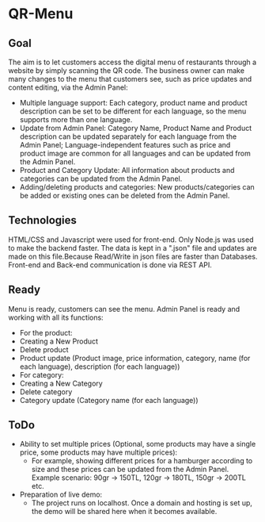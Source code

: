 # QR-Menu
## Goal
The aim is to let customers access the digital menu of restaurants through a website by simply scanning the QR code. The business owner can make many changes to the menu that customers see, such as price updates and content editing, via the Admin Panel:
- Multiple language support: Each category, product name and product description can be set to be different for each language, so the menu supports more than one language.
- Update from Admin Panel: Category Name, Product Name and Product description can be updated separately for each language from the Admin Panel; Language-independent features such as price and product image are common for all languages ​​and can be updated from the Admin Panel.
- Product and Category Update: All information about products and categories can be updated from the Admin Panel.
- Adding/deleting products and categories: New products/categories can be added or existing ones can be deleted from the Admin Panel.
## Technologies
HTML/CSS and Javascript were used for front-end.
Only Node.js was used to make the backend faster.
The data is kept in a ".json" file and updates are made on this file.Because Read/Write in json files are faster than Databases.
Front-end and Back-end communication is done via REST API.
## Ready
Menu is ready, customers can see the menu.
Admin Panel is ready and working with all its functions:
- For the product:
 - Creating a New Product
 - Delete product
 - Product update (Product image, price information, category, name (for each language), description (for each language))
- For category:
 - Creating a New Category
 - Delete category
 - Category update (Category name (for each language))
## ToDo
- Ability to set multiple prices (Optional, some products may have a single price, some products may have multiple prices):
  - For example, showing different prices for a hamburger according to size and these prices can be updated from the Admin Panel. Example scenario: 90gr -> 150TL, 120gr -> 180TL, 150gr -> 200TL etc.
- Preparation of live demo:
  - The project runs on localhost. Once a domain and hosting is set up, the demo will be shared here when it becomes available.
